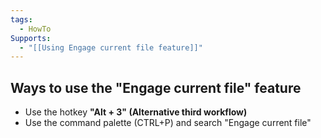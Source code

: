 ```yaml
---
tags:
  - HowTo
Supports:
  - "[[Using Engage current file feature]]"
---
```

## Ways to use the "Engage current file" feature

- Use the hotkey **"Alt + 3" (Alternative third workflow)**
- Use the command palette (CTRL+P) and search "Engage current file"
